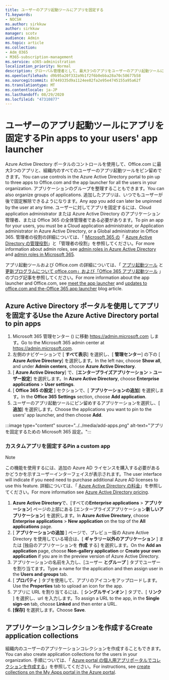 ```yaml
---
title: ユーザーのアプリ起動ツールにアプリを固定する
f1.keywords:
- NOCSH
ms.author: sirkkuw
author: sirkkuw
manager: scotv
audience: Admin
ms.topic: article
ms.collection:
- Adm_O365
- M365-subscription-management
ms.service: o365-administration
localization_priority: Normal
description: グローバル管理者として、最大3つのアプリをユーザーのアプリ起動ツールにピン留めすることができます。
ms.openlocfilehash: d9b95a20f332a9b1f2f6b0ebba28a70c58677b58
ms.sourcegitcommit: 87449335d9a1124ee82fa2e95e4745155a95a62f
ms.translationtype: MT
ms.contentlocale: ja-JP
ms.lasthandoff: 08/29/2020
ms.locfileid: "47310877"
---
```

# <a name="pin-apps-to-your-users-app-launcher"></a><span data-ttu-id="6541c-103">ユーザーのアプリ起動ツールにアプリを固定する</span><span class="sxs-lookup"><span data-stu-id="6541c-103">Pin apps to your users' app launcher</span></span>

<span data-ttu-id="6541c-104">Azure Active Directory ポータルのコントロールを使用して、Office.com に最大3つのアプリと、組織内のすべてのユーザーのアプリ起動ツールをピン留めできます。</span><span class="sxs-lookup"><span data-stu-id="6541c-104">You can use controls in the Azure Active Directory portal to pin up to three apps to Office.com and the app launcher for all the users in your organization.</span></span> <span data-ttu-id="6541c-105">アプリケーションのグループを整理することもできます。</span><span class="sxs-lookup"><span data-stu-id="6541c-105">You can also organize groups of applications.</span></span> <span data-ttu-id="6541c-106">追加したアプリは、いつでもユーザーが後で固定解除できるようになります。</span><span class="sxs-lookup"><span data-stu-id="6541c-106">Any app you add can later be unpinned by the user at any time.</span></span> <span data-ttu-id="6541c-107">ユーザーに対してアプリを固定するには、Cloud application administrator または Azure Active Directory のアプリケーション管理者、または Office 365 の全体管理者である必要があります。</span><span class="sxs-lookup"><span data-stu-id="6541c-107">To pin an app for your users, you must be a Cloud application administrator, or Application administrator in Azure Active Directory, or a Global administrator in Office 365.</span></span> <span data-ttu-id="6541c-108">管理者の役割の詳細については、「 [Microsoft 365 の](../add-users/about-admin-roles.md)「 [Azure Active Directory の管理役割](https://docs.microsoft.com/azure/active-directory/users-groups-roles/directory-assign-admin-roles)」と「管理者の役割」を参照してください。</span><span class="sxs-lookup"><span data-stu-id="6541c-108">For more information about admin roles, see [admin roles in Azure Active Directory](https://docs.microsoft.com/azure/active-directory/users-groups-roles/directory-assign-admin-roles) and [admin roles in Microsoft 365](../add-users/about-admin-roles.md).</span></span> 

<span data-ttu-id="6541c-109">アプリ起動ツールおよび Office.com の詳細については、「 [アプリ起動ツール](https://support.microsoft.com/office/79f12104-6fed-442f-96a0-eb089a3f476a) と [更新プログラムについて office.com」および「Office 365 アプリ起動ツール](https://techcommunity.microsoft.com/t5/office-365-blog/updates-to-office-com-and-the-office-365-app-launcher/ba-p/1150503) 」のブログ記事を参照してください。</span><span class="sxs-lookup"><span data-stu-id="6541c-109">For more information about the app launcher and Office.com, see [meet the app launcher](https://support.microsoft.com/office/79f12104-6fed-442f-96a0-eb089a3f476a) and [updates to office.com and the-Office 365 app launcher](https://techcommunity.microsoft.com/t5/office-365-blog/updates-to-office-com-and-the-office-365-app-launcher/ba-p/1150503) blog article.</span></span>

## <a name="use-the-azure-active-directory-portal-to-pin-apps"></a><span data-ttu-id="6541c-110">Azure Active Directory ポータルを使用してアプリを固定する</span><span class="sxs-lookup"><span data-stu-id="6541c-110">Use the Azure Active Directory portal to pin apps</span></span>

1. <span data-ttu-id="6541c-111">Microsoft 365 管理センター () に移動 <a href="https://go.microsoft.com/fwlink/p/?linkid=2024339" target="_blank">https://admin.microsoft.com</a> します。</span><span class="sxs-lookup"><span data-stu-id="6541c-111">Go to the Microsoft 365 admin center at <a href="https://go.microsoft.com/fwlink/p/?linkid=2024339" target="_blank">https://admin.microsoft.com</a>.</span></span>
2. <span data-ttu-id="6541c-112">左側のナビゲーションで [ **すべて表示**] を選択し、[ **管理センター**] の下の [ **Azure Active Directory**] を選択します。</span><span class="sxs-lookup"><span data-stu-id="6541c-112">In the left nav, choose **Show all**, and under **Admin centers**, choose **Azure Active Directory**.</span></span>
3. <span data-ttu-id="6541c-113">[ **Azure Active Directory**] で、[**エンタープライズアプリケーション**  >  **ユーザー設定**] を選択します。</span><span class="sxs-lookup"><span data-stu-id="6541c-113">In **Azure Active Directory**, choose **Enterprise applications** > **User settings**.</span></span>
4. <span data-ttu-id="6541c-114">[ **Office 365 の設定** ] セクションで、[ **アプリケーションの追加**] を選択します。</span><span class="sxs-lookup"><span data-stu-id="6541c-114">In the **Office 365 Settings** section, choose **Add application**.</span></span>
5. <span data-ttu-id="6541c-115">ユーザーのアプリ起動ツールにピン留めするアプリケーションを選択し、[ **追加**] を選択します。</span><span class="sxs-lookup"><span data-stu-id="6541c-115">Choose the applications you want to pin to the users' app launcher, and then choose **Add**.</span></span>

:::image type="content" source="../../media/add-apps.png" alt-text="アプリを固定するための Microsoft 365 設定。":::

### <a name="pin-a-custom-app"></a><span data-ttu-id="6541c-117">カスタムアプリを固定する</span><span class="sxs-lookup"><span data-stu-id="6541c-117">Pin a custom app</span></span>

> [!NOTE]
> <span data-ttu-id="6541c-118">この機能を使用するには、追加の Azure AD ライセンスを購入する必要があるかどうかを示すユーザーインターフェイスが表示されます。</span><span class="sxs-lookup"><span data-stu-id="6541c-118">The user interface will indicate if you need need to purchase additional Azure AD licenses to use this feature.</span></span> <span data-ttu-id="6541c-119">詳細については、「 [Azure Active Directory の料金](https://azure.microsoft.com/pricing/details/active-directory/)」を参照してください。</span><span class="sxs-lookup"><span data-stu-id="6541c-119">For more information see [Azure Active Directory pricing](https://azure.microsoft.com/pricing/details/active-directory/).</span></span>

1. <span data-ttu-id="6541c-120">**Azure Active Directory**で、[すべての**Enterprise applications**  >  **アプリケーション**] ページの上部にある [エンタープライズアプリケーション**新しいアプリケーション**] を選択します。</span><span class="sxs-lookup"><span data-stu-id="6541c-120">In **Azure Active Directory**, choose **Enterprise applications** > **New application** on the top of the **All applications** page.</span></span>
2. <span data-ttu-id="6541c-121">[ **アプリケーションの追加** ] ページで、プレビュー版の Azure Active Directory を使用している場合は、[ **ギャラリー以外のアプリケーション** ] または [独自のアプリケーションを **作成** する] を選択します。</span><span class="sxs-lookup"><span data-stu-id="6541c-121">On the **Add an application** page, choose **Non-gallery application** or **Create your own application** if you are in the preview version of Azure Active Directory.</span></span> 
3. <span data-ttu-id="6541c-122">アプリケーションの名前を入力し、[ユーザー **とグループ** ] タブでユーザーを割り当てます。</span><span class="sxs-lookup"><span data-stu-id="6541c-122">Type a name for the application and then assign user in the **Users and groups** tab.</span></span>
4. <span data-ttu-id="6541c-123">[ **プロパティ** ] タブを使用して、アプリのアイコンをアップロードします。</span><span class="sxs-lookup"><span data-stu-id="6541c-123">Use the **Properties** tab to upload an icon for the app.</span></span>
5. <span data-ttu-id="6541c-124">アプリに URL を割り当てるには、[ **シングルサインオン** ] タブで、[ **リンク** ] を選択し、url を入力します。</span><span class="sxs-lookup"><span data-stu-id="6541c-124">To assign a URL to the app, in the **Single sign-on** tab, choose **Linked** and then enter a URL.</span></span>
6. <span data-ttu-id="6541c-125">**[保存]** を選択します。</span><span class="sxs-lookup"><span data-stu-id="6541c-125">Choose **Save**.</span></span>

## <a name="create-application-collections"></a><span data-ttu-id="6541c-126">アプリケーションコレクションを作成する</span><span class="sxs-lookup"><span data-stu-id="6541c-126">Create application collections</span></span>

<span data-ttu-id="6541c-127">組織内のユーザーのアプリケーションコレクションを作成することもできます。</span><span class="sxs-lookup"><span data-stu-id="6541c-127">You can also create application collections for the users in your organization.</span></span> <span data-ttu-id="6541c-128">手順については、「 [Azure portal の個人用アプリポータルでコレクションを作成する](https://docs.microsoft.com/azure/active-directory/manage-apps/access-panel-collections)」を参照してください。</span><span class="sxs-lookup"><span data-stu-id="6541c-128">For instructions, see [create collections on the My Apps portal in the Azure portal](https://docs.microsoft.com/azure/active-directory/manage-apps/access-panel-collections).</span></span>